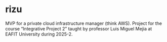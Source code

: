 # rizu
MVP for a private cloud infrastructure manager (think AWS). Project for the course “Integrative Project 2” taught by professor Luis Miguel Mejia at EAFIT University during 2025-2.
